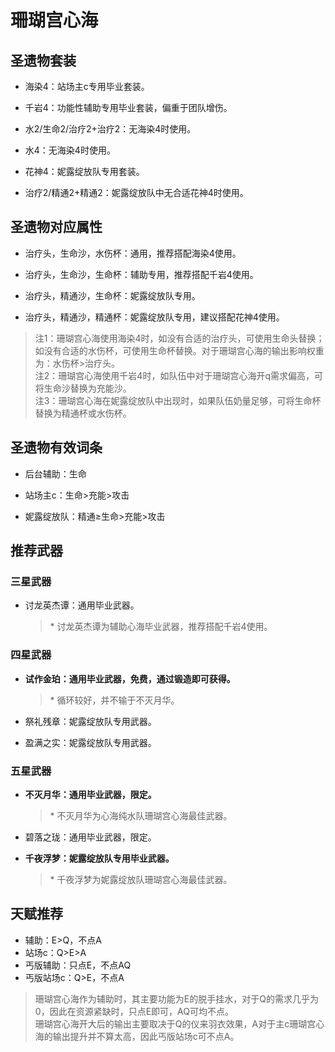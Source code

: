 # 珊瑚宫心海

## 圣遗物套装  

- 海染4：站场主c专用毕业套装。  

- 千岩4：功能性辅助专用毕业套装，偏重于团队增伤。  

- 水2/生命2/治疗2+治疗2：无海染4时使用。  

- 水4：无海染4时使用。  

- 花神4：妮露绽放队专用套装。  

- 治疗2/精通2+精通2：妮露绽放队中无合适花神4时使用。  

## 圣遗物对应属性  

- 治疗头，生命沙，水伤杯：通用，推荐搭配海染4使用。  

- 治疗头，生命沙，生命杯：辅助专用，推荐搭配千岩4使用。  

- 治疗头，精通沙，生命杯：妮露绽放队专用。  

- 治疗头，精通沙，精通杯：妮露绽放队专用，建议搭配花神4使用。  

> 注1：珊瑚宫心海使用海染4时，如没有合适的治疗头，可使用生命头替换；如没有合适的水伤杯，可使用生命杯替换。对于珊瑚宫心海的输出影响权重为：水伤杯>治疗头。  
> 注2：珊瑚宫心海使用千岩4时，如队伍中对于珊瑚宫心海开q需求偏高，可将生命沙替换为充能沙。  
> 注3：珊瑚宫心海在妮露绽放队中出现时，如果队伍奶量足够，可将生命杯替换为精通杯或水伤杯。  

## 圣遗物有效词条  

- 后台辅助：生命  

- 站场主c：生命>充能>攻击  

- 妮露绽放队：精通≥生命>充能>攻击  

## 推荐武器  

### 三星武器  

- 讨龙英杰谭：通用毕业武器。  

  > \* 讨龙英杰谭为辅助心海毕业武器，推荐搭配千岩4使用。  

### 四星武器  

- **试作金珀：通用毕业武器，免费，通过锻造即可获得。**

  > \* 循环较好，并不输于不灭月华。  

- 祭礼残章：妮露绽放队专用武器。  

- 盈满之实：妮露绽放队专用武器。  

### 五星武器  

- **不灭月华：通用毕业武器，限定。**

  > \* 不灭月华为心海纯水队珊瑚宫心海最佳武器。  

- 碧落之珑：通用毕业武器，限定。  

- **千夜浮梦：妮露绽放队专用毕业武器。**  

  > \* 千夜浮梦为妮露绽放队珊瑚宫心海最佳武器。

## 天赋推荐  

- 辅助：E>Q，不点A  
- 站场c：Q>E>A  
- 丐版辅助：只点E，不点AQ  
- 丐版站场c：Q>E，不点A  

> 珊瑚宫心海作为辅助时，其主要功能为E的脱手挂水，对于Q的需求几乎为0，因此在资源紧缺时，只点E即可，AQ可均不点。  
> 珊瑚宫心海开大后的输出主要取决于Q的仪来羽衣效果，A对于主c珊瑚宫心海的输出提升并不算太高，因此丐版站场c可不点A。  
